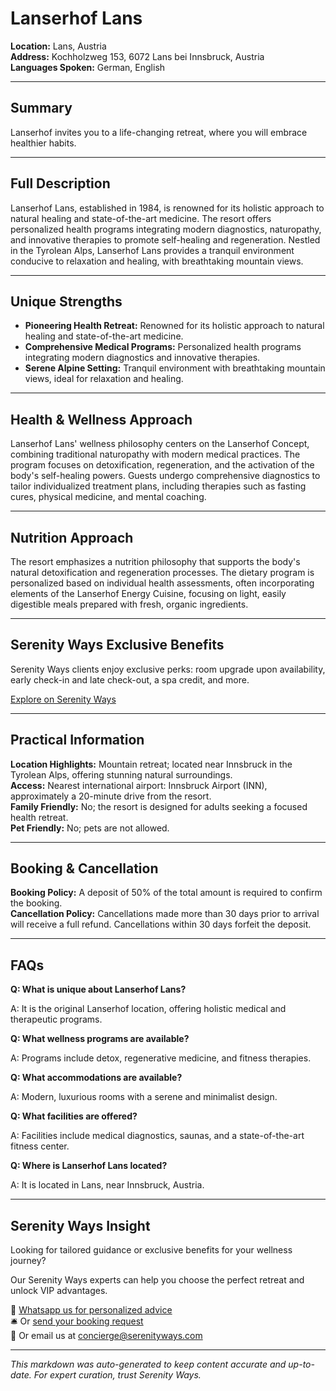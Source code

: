 # Lanserhof Lans

**Location:** Lans, Austria  
**Address:** Kochholzweg 153, 6072 Lans bei Innsbruck, Austria  
**Languages Spoken:** German, English

---

## Summary

Lanserhof invites you to a life-changing retreat, where you will embrace healthier habits.

---

## Full Description

Lanserhof Lans, established in 1984, is renowned for its holistic approach to natural healing and state-of-the-art medicine. The resort offers personalized health programs integrating modern diagnostics, naturopathy, and innovative therapies to promote self-healing and regeneration. Nestled in the Tyrolean Alps, Lanserhof Lans provides a tranquil environment conducive to relaxation and healing, with breathtaking mountain views.

---

## Unique Strengths

- **Pioneering Health Retreat:** Renowned for its holistic approach to natural healing and state-of-the-art medicine.
- **Comprehensive Medical Programs:** Personalized health programs integrating modern diagnostics and innovative therapies.
- **Serene Alpine Setting:** Tranquil environment with breathtaking mountain views, ideal for relaxation and healing.

---

## Health & Wellness Approach

Lanserhof Lans' wellness philosophy centers on the Lanserhof Concept, combining traditional naturopathy with modern medical practices. The program focuses on detoxification, regeneration, and the activation of the body's self-healing powers. Guests undergo comprehensive diagnostics to tailor individualized treatment plans, including therapies such as fasting cures, physical medicine, and mental coaching.

---

## Nutrition Approach

The resort emphasizes a nutrition philosophy that supports the body's natural detoxification and regeneration processes. The dietary program is personalized based on individual health assessments, often incorporating elements of the Lanserhof Energy Cuisine, focusing on light, easily digestible meals prepared with fresh, organic ingredients.

---

## Serenity Ways Exclusive Benefits

Serenity Ways clients enjoy exclusive perks: room upgrade upon availability, early check-in and late check-out, a spa credit, and more.

[Explore on Serenity Ways](https://serenityways.com/collections/lanserhof-lans)

---

## Practical Information

**Location Highlights:** Mountain retreat; located near Innsbruck in the Tyrolean Alps, offering stunning natural surroundings.  
**Access:** Nearest international airport: Innsbruck Airport (INN), approximately a 20-minute drive from the resort.  
**Family Friendly:** No; the resort is designed for adults seeking a focused health retreat.  
**Pet Friendly:** No; pets are not allowed.

---

## Booking & Cancellation

**Booking Policy:** A deposit of 50% of the total amount is required to confirm the booking.  
**Cancellation Policy:** Cancellations made more than 30 days prior to arrival will receive a full refund. Cancellations within 30 days forfeit the deposit.

---

## FAQs

**Q: What is unique about Lanserhof Lans?**

A: It is the original Lanserhof location, offering holistic medical and therapeutic programs.

**Q: What wellness programs are available?**

A: Programs include detox, regenerative medicine, and fitness therapies.

**Q: What accommodations are available?**

A: Modern, luxurious rooms with a serene and minimalist design.

**Q: What facilities are offered?**

A: Facilities include medical diagnostics, saunas, and a state-of-the-art fitness center.

**Q: Where is Lanserhof Lans located?**

A: It is located in Lans, near Innsbruck, Austria.


---

## Serenity Ways Insight

Looking for tailored guidance or exclusive benefits for your wellness journey?

Our Serenity Ways experts can help you choose the perfect retreat and unlock VIP advantages.

💬 [Whatsapp us for personalized advice](https://wa.me/33786553455)  
🛎️ Or [send your booking request](https://serenityways.com/pages/contact)  
📧 Or email us at [concierge@serenityways.com](mailto:concierge@serenityways.com)

---

*This markdown was auto-generated to keep content accurate and up-to-date. For expert curation, trust Serenity Ways.*
